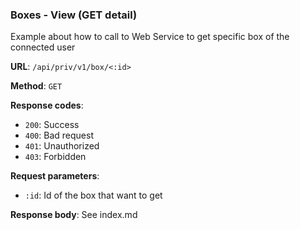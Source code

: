 ### Boxes - View (GET detail)

Example about how to call to Web Service to get specific box of the connected user

**URL**: `/api/priv/v1/box/<:id>`

**Method**: `GET`

**Response codes**: 
* `200`: Success
* `400`: Bad request
* `401`: Unauthorized 
* `403`: Forbidden
  
**Request parameters**:
* `:id`: Id of the box that want to get
  
**Response body**:
See index.md
